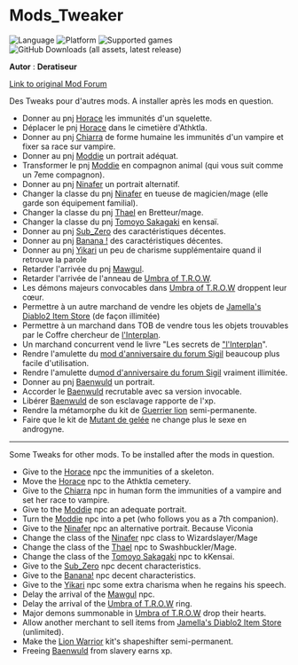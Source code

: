 # Mods_Tweaker

![Language](https://img.shields.io/static/v1?label=language&message=english%20%7C%20french%20%7C%20&color=informational)
![Platform](https://img.shields.io/static/v1?label=platform&message=windows%20%7C%20macOS%20%7C%20&color=informational)
![Supported games](https://img.shields.io/static/v1?label=supported%20games&message=BG2%20%7C%20BGT%20%7C%20BG2EE%20%7C%20EET%20%7C&color=dodgerblue)
![GitHub Downloads (all assets, latest release)](https://img.shields.io/github/downloads/Deratiseur/Mod_Tweaker/total)

**Autor** : **Deratiseur**

[Link to original Mod Forum](https://www.baldursgateworld.fr/viewtopic.php?t=34693)

Des Tweaks pour d'autres mods. A installer après les mods en question.
- Donner au pnj <a href=https://github.com/Plutonium-X/1D_NPC_Horace>Horace</a> les immunités d'un squelette.
- Déplacer le pnj <a href=https://github.com/Plutonium-X/1D_NPC_Horace>Horace</a> dans le cimetière d'Athktla.
- Donner au pnj <a href=https://github.com/Plutonium-X/1D_NPC_Chiara>Chiarra</a> de forme humaine les immunités d'un vampire et fixer sa race sur vampire.
- Donner au pnj <a href=https://github.com/Plutonium-X/1D_NPC_Moddie>Moddie</a> un portrait adéquat.
- Transformer le pnj <a href=https://github.com/Plutonium-X/1D_NPC_Moddie>Moddie</a> en compagnon animal (qui vous suit comme un 7eme compagnon).
- Donner au pnj <a href=https://github.com/Plutonium-X/1D_NPC_Ninafer>Ninafer</a> un portrait alternatif.
- Changer la classe du pnj <a href=https://github.com/Plutonium-X/1D_NPC_Ninafer>Ninafer</a> en tueuse de magicien/mage (elle garde son équipement familial).
- Changer la classe du pnj <a href=https://github.com/Plutonium-X/1D_NPC_Thael>Thael</a> en Bretteur/mage.
- Changer la classe du pnj <a href=https://github.com/Plutonium-X/FIGHT_Tomoyo>Tomoyo Sakagaki</a> en kensaï.
- Donner au pnj <a href=https://github.com/Endarire/BG2-Sub-Zero-Companion>Sub_Zero</a> des caractéristiques décentes.
- Donner au pnj <a href=https://github.com/Plutonium-X/1D_NPC_Banana>Banana !</a> des caractéristiques décentes.
- Donner au pnj <a href=https://github.com/Plutonium-X/1D_NPC_Yikari>Yikari</a> un peu de charisme supplémentaire quand il retrouve la parole
- Retarder l'arrivée du pnj <a href=https://github.com/Plutonium-X/1D_NPC_Mawgul>Mawgul</a>.
- Retarder l'arrivée de l'anneau de <a href=https://github.com/Plutonium-X/FIGHT_Umbra_Of_T.R.O.W>Umbra of T.R.O.W</a>.
- Les démons majeurs convocables dans <a href=https://github.com/Plutonium-X/FIGHT_Umbra_Of_T.R.O.W>Umbra of T.R.O.W</a> droppent leur cœur.
- Permettre à un autre marchand de vendre les objets de <a href=https://github.com/shohysie/BG2MODS>Jamella's Diablo2 Item Store</a> (de façon illimitée)
- Permettre à un marchand dans TOB de vendre tous les objets trouvables par le Coffre chercheur de <a href=https://github.com/Deratiseur/Interplan>l'Interplan</a>.
- Un marchand concurrent vend le livre "Les secrets de <a href=https://github.com/Deratiseur/Interplan>"l'Interplan</a>".
- Rendre l'amulette du <a href=https://github.com/Plutonium-X/MISC_Sigil>mod d'anniversaire du forum Sigil</a> beaucoup plus facile d'utilisation.
- Rendre l'amulette du<a href=https://github.com/Plutonium-X/MISC_Sigil>mod d'anniversaire du forum Sigil</a> vraiment illimitée. 
- Donner au pnj <a href=https://github.com/Plutonium-X/1D_NPC_Tortured>Baenwuld</a> un portrait.
- Accorder le <a href=https://github.com/Plutonium-X/1D_NPC_Tortured>Baenwuld</a> recrutable avec sa version invocable. 
- Libérer <a href=https://github.com/Plutonium-X/1D_NPC_Tortured>Baenwuld</a> de son esclavage rapporte de l'xp.
- Rendre la métamorphe du kit de <a href=https://github.com/Plutonium-X/KIT_Lion>Guerrier lion</a> semi-permanente.
- Faire que le kit de <a href=https://github.com/Plutonium-X/KIT_Slime>Mutant de gelée</a> ne change plus le sexe en androgyne.
  
--------------------------------

Some Tweaks for other mods. To be installed after the mods in question.
- Give to the <a href=https://github.com/Plutonium-X/1D_NPC_Horace>Horace</a> npc the immunities of a skeleton.
- Move the <a href=https://github.com/Plutonium-X/1D_NPC_Horace>Horace</a> npc to the Athktla cemetery.
- Give to the <a href=https://github.com/Plutonium-X/1D_NPC_Chiara>Chiarra</a> npc in human form the immunities of a vampire and set her race to vampire.
- Give to the <a href=https://github.com/Plutonium-X/1D_NPC_Moddie>Moddie</a> npc an adequate portrait.
- Turn the <a href=https://github.com/Plutonium-X/1D_NPC_Moddie>Moddie</a> npc into a pet (who follows you as a 7th companion).
- Give to the <a href=https://github.com/Plutonium-X/1D_NPC_Ninafer>Ninafer</a> npc an alternative portrait. Because Viconia
- Change the class of the <a href=https://github.com/Plutonium-X/1D_NPC_Ninafer>Ninafer</a> npc class to Wizardslayer/Mage
- Change the class of the <a href=https://github.com/Plutonium-X/1D_NPC_Thael>Thael</a> npc to Swashbuckler/Mage.
- Change the class of the <a href=https://github.com/Plutonium-X/FIGHT_Tomoyo>Tomoyo Sakagaki</a> npc to kKensai.
- Give to the <a href=https://github.com/Endarire/BG2-Sub-Zero-Companion>Sub_Zero</a> npc decent characteristics.
- Give to the <a href=https://github.com/Plutonium-X/1D_NPC_Banana>Banana!</a> npc decent characteristics.
- Give to the <a href=https://github.com/Plutonium-X/1D_NPC_Yikari>Yikari</a> npc some extra charisma when he regains his speech.
- Delay the arrival of the <a href=https://github.com/Plutonium-X/1D_NPC_Mawgul>Mawgul</a> npc.
- Delay the arrival of the <a href=https://github.com/Plutonium-X/FIGHT_Umbra_Of_T.R.O.W>Umbra of T.R.O.W</a> ring.
- Major demons summonable in <a href=https://github.com/Plutonium-X/FIGHT_Umbra_Of_T.R.O.W>Umbra of T.R.O.W</a> drop their hearts.
- Allow another merchant to sell items from <a href=https://github.com/shohysie/BG2MODS>Jamella's Diablo2 Item Store</a> (unlimited).
- Make the <a href=https://github.com/Plutonium-X/KIT_Lion>Lion Warrior</a> kit's shapeshifter semi-permanent.
- Freeing <a href=https://github.com/Plutonium-X/1D_NPC_Tortured>Baenwuld</a> from slavery earns xp.

